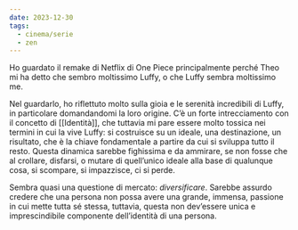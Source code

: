 ```yaml
---
date: 2023-12-30
tags:
  - cinema/serie
  - zen
---
```

Ho guardato il remake di Netflix di One Piece principalmente perché Theo mi ha detto che sembro moltissimo Luffy, o che Luffy sembra moltissimo me.

Nel guardarlo, ho riflettuto molto sulla gioia e le serenità incredibili di Luffy, in particolare domandandomi la loro origine. C’è un forte intrecciamento con il concetto di [[Identità]], che tuttavia mi pare essere molto tossica nei termini in cui la vive Luffy: si costruisce su un ideale, una destinazione, un risultato, che è la chiave fondamentale a partire da cui si sviluppa tutto il resto. Questa dinamica sarebbe fighissima e da ammirare, se non fosse che al crollare, disfarsi, o mutare di quell’unico ideale alla base di qualunque cosa, si scompare, si impazzisce, ci si perde.

Sembra quasi una questione di mercato: *diversificare*. Sarebbe assurdo credere che una persona non possa avere una grande, immensa, passione in cui mette tutta sé stessa, tuttavia, questa non dev’essere unica e imprescindibile componente dell’identità di una persona.

